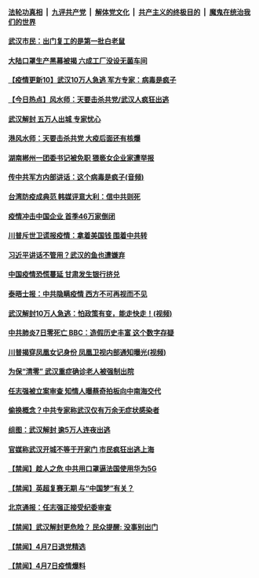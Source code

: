 

####  [法轮功真相](../../../../basic/blob/master/README.md?t=04082201) &nbsp;|&nbsp; [九评共产党](../../../../9ping.md/blob/master/README.md?t=04082201) &nbsp;|&nbsp; [解体党文化](../../../../jtdwh.md/blob/master/README.md?t=04082201)  &nbsp;|&nbsp; [共产主义的终极目的](../../../../gczydzjmd.md/blob/master/README.md?t=04082201) &nbsp;|&nbsp; [魔鬼在统治我们的世界](../../../../mgztzwmdsj.md/blob/master/README.md?t=04082201) 

#### [武汉市民：出门复工的是第一批白老鼠](../pages/prog204/a102818636.md?t=04082201) 

#### [大陆口罩生产黑幕被揭 六成工厂没设无菌车间](../pages/prog204/a102818632.md?t=04082201) 

#### [【疫情更新10】武汉10万人急逃 军方专家：病毒是疯子](../pages/prog204/a102816630.md?t=04082201) 

#### [【今日热点】风水师：天要击杀共党/武汉人疯狂出逃](../pages/prog204/a102818569.md?t=04082201) 

#### [武汉解封 五万人出城 专家忧心](../pages/prog204/a102818542.md?t=04082201) 

#### [港风水师：天要击杀共党 大疫后面还有核爆](../pages/prog204/a102818504.md?t=04082201) 

#### [湖南郴州一团委书记被免职 猥亵女企业家遭举报](../pages/prog204/a102818409.md?t=04082201) 

#### [传中共军方内部讲话：这个病毒是疯子(音频)](../pages/prog204/a102817721.md?t=04082201) 

#### [台湾防疫成典范 韩媒评意大利：信中共则死](../pages/prog204/a102818415.md?t=04082201) 

#### [疫情冲击中国企业 首季46万家倒闭](../pages/prog204/a102818395.md?t=04082201) 

#### [川普斥世卫谎报疫情：拿着美国钱 围着中共转](../pages/prog204/a102818393.md?t=04082201) 

#### [习近平讲话不管用？武汉的鱼也遭嫌弃](../pages/prog204/a102818383.md?t=04082201) 

#### [中国疫情恐慌蔓延 甘肃发生银行挤兑](../pages/prog204/a102818365.md?t=04082201) 

#### [泰晤士报：中共隐瞒疫情 西方不可再视而不见](../pages/prog204/a102818364.md?t=04082201) 

#### [武汉解封10万人急逃：怕政策有变，能走快走！(视频)](../pages/prog204/a102818335.md?t=04082201) 

#### [中共肺炎7日零死亡 BBC：造假历史丰富 这个数字存疑](../pages/prog204/a102818332.md?t=04082201) 

#### [川普揭穿凤凰女记身份 凤凰卫视内部通知曝光(视频)](../pages/prog204/a102818333.md?t=04082201) 

#### [为保“清零” 武汉重症确诊老人被强制出院](../pages/prog204/a102818219.md?t=04082201) 

#### [任志强被立案审查 知情人曝蔡奇拍板向中南海交代](../pages/prog204/a102818252.md?t=04082201) 

#### [偷换概念？中共专家称武汉仅有万余无症状感染者](../pages/prog204/a102818211.md?t=04082201) 

#### [组图：武汉解封 逾5万人连夜出逃](../pages/prog204/a102818220.md?t=04082201) 

#### [官媒称武汉开城不等于开家门 市民疯狂出逃上海](../pages/prog204/a102818007.md?t=04082201) 


#### [【禁闻】趁人之危 中共用口罩逼法国使用华为5G](../pages/prog204/a102818185.md?t=04082201) 

#### [【禁闻】英超复赛无期 与“中国梦”有关？](../pages/prog204/a102818140.md?t=04082201) 

#### [北京通报：任志强正接受纪委审查](../pages/prog204/a102818096.md?t=04082201) 

#### [【禁闻】武汉解封更危险？ 民众提醒: 没事别出门](../pages/prog204/a102818082.md?t=04082201) 

#### [【禁闻】4月7日退党精选](../pages/prog204/a102818098.md?t=04082201) 

#### [【禁闻】4月7日疫情爆料](../pages/prog204/a102818100.md?t=04082201) 

